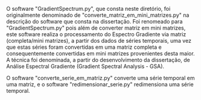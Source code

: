 O software "GradientSpectrum.py", que consta neste diretório, foi originalmente denominado de "converte_matriz_em_mini_matrizes.py" na descrição do software que consta na dissertação. Foi renomeado para "GradientSpectrum.py" pois além de converter matriz em mini matrizes, este software realiza o processamento do Espectro Gradiente via matriz (completa/mini matrizes), a partir dos dados de séries temporais, uma vez que estas séries foram convertidas em uma matriz completa e consequentemente convertidas em mini matrizes provenientes desta maior. A técnica foi denominada, a partir do desenvolvimento da dissertação, de Análise Espectral Gradiente (Gradient Spectral Analysis - GSA).

O software "converte_serie_em_matriz.py" converte uma série temporal em uma matriz, e o software "redimensionar_serie.py" redimensiona uma série temporal.
